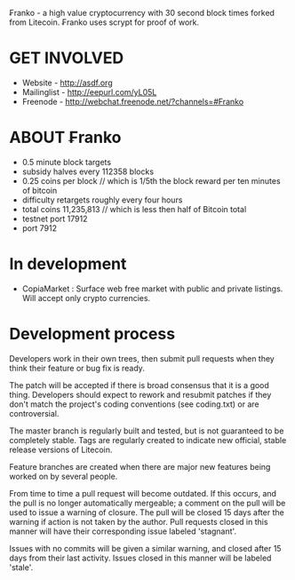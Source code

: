 ₣ranko - a high value cryptocurrency with 30 second block times forked from Litecoin. ₣ranko uses scrypt for proof of work.

GET INVOLVED
===================
 - Website     - http://asdf.org
 - Mailinglist - http://eepurl.com/yL05L
 - Freenode    - http://webchat.freenode.net/?channels=#Franko

ABOUT ₣ranko
===================
 - 0.5 minute block targets
 - subsidy halves every 112358 blocks
 - 0.25 coins per block // which is 1/5th the block reward per ten minutes of bitcoin
 - difficulty retargets roughly every four hours
 - total coins 11,235,813 // which is less then half of Bitcoin total
 - testnet port 17912
 - port 7912

In development
===================
 - CopiaMarket : Surface web free market with public and private listings. Will accept only crypto currencies.

Development process
===================
Developers work in their own trees, then submit pull requests when
they think their feature or bug fix is ready.

The patch will be accepted if there is broad consensus that it is a
good thing.  Developers should expect to rework and resubmit patches
if they don't match the project's coding conventions (see coding.txt)
or are controversial.

The master branch is regularly built and tested, but is not guaranteed
to be completely stable. Tags are regularly created to indicate new
official, stable release versions of Litecoin.

Feature branches are created when there are major new features being
worked on by several people.

From time to time a pull request will become outdated. If this occurs, and
the pull is no longer automatically mergeable; a comment on the pull will
be used to issue a warning of closure. The pull will be closed 15 days
after the warning if action is not taken by the author. Pull requests closed
in this manner will have their corresponding issue labeled 'stagnant'.

Issues with no commits will be given a similar warning, and closed after
15 days from their last activity. Issues closed in this manner will be 
labeled 'stale'. 
